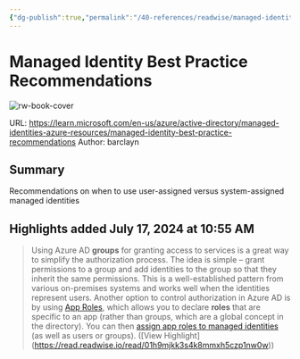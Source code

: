 ```yaml
---
{"dg-publish":true,"permalink":"/40-references/readwise/managed-identity-best-practice-recommendations/","tags":["rw/articles"]}
---
```


# Managed Identity Best Practice Recommendations

![rw-book-cover](https://learn.microsoft.com/en-us/media/open-graph-image.png)
  
URL: https://learn.microsoft.com/en-us/azure/active-directory/managed-identities-azure-resources/managed-identity-best-practice-recommendations
Author: barclayn

## Summary

Recommendations on when to use user-assigned versus system-assigned managed identities

## Highlights added July 17, 2024 at 10:55 AM
>Using Azure AD **groups** for granting access to services is a great way to simplify the authorization process. The idea is simple – grant permissions to a group and add identities to the group so that they inherit the same permissions. This is a well-established pattern from various on-premises systems and works well when the identities represent users. Another option to control authorization in Azure AD is by using [App Roles](https://learn.microsoft.com/en-us/azure/active-directory/managed-identities-azure-resources/managed-identity-best-practice-recommendations/../develop/howto-add-app-roles-in-apps), which allows you to declare **roles** that are specific to an app (rather than groups, which are a global concept in the directory). You can then [assign app roles to managed identities](https://learn.microsoft.com/en-us/azure/active-directory/managed-identities-azure-resources/managed-identity-best-practice-recommendations/how-to-assign-app-role-managed-identity-powershell) (as well as users or groups). ([View Highlight] (https://read.readwise.io/read/01h9mjkk3s4k8mmxh5czp1nw0w))


